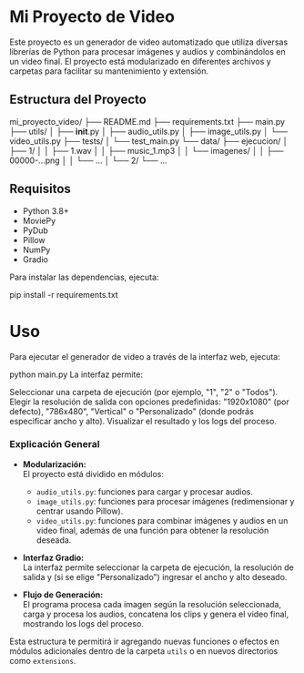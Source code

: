 # Mi Proyecto de Video

Este proyecto es un generador de video automatizado que utiliza diversas librerías de Python para procesar imágenes y audios y combinándolos en un video final. El proyecto está modularizado en diferentes archivos y carpetas para facilitar su mantenimiento y extensión.

## Estructura del Proyecto

mi_proyecto_video/
├── README.md
├── requirements.txt
├── main.py
├── utils/
│   ├── __init__.py
│   ├── audio_utils.py
│   ├── image_utils.py
│   └── video_utils.py
├── tests/
│   └── test_main.py
└── data/
    ├── ejecucion/
    │   ├── 1/
    │   │   ├── 1.wav
    │   │   ├── music_1.mp3
    │   │   └── imagenes/
    │   │       ├── 00000-...png
    │   │       └── ...
    │   └── 2/
    └── ...


## Requisitos

- Python 3.8+
- MoviePy
- PyDub
- Pillow
- NumPy
- Gradio

Para instalar las dependencias, ejecuta:

pip install -r requirements.txt

# Uso
Para ejecutar el generador de video a través de la interfaz web, ejecuta:

python main.py
La interfaz permite:

Seleccionar una carpeta de ejecución (por ejemplo, "1", "2" o "Todos").
Elegir la resolución de salida con opciones predefinidas: "1920x1080" (por defecto), "786x480", "Vertical" o "Personalizado" (donde podrás especificar ancho y alto).
Visualizar el resultado y los logs del proceso.

### Explicación General

- **Modularización:**  
  El proyecto está dividido en módulos:
  - `audio_utils.py`: funciones para cargar y procesar audios.
  - `image_utils.py`: funciones para procesar imágenes (redimensionar y centrar usando Pillow).
  - `video_utils.py`: funciones para combinar imágenes y audios en un video final, además de una función para obtener la resolución deseada.
  
- **Interfaz Gradio:**  
  La interfaz permite seleccionar la carpeta de ejecución, la resolución de salida y (si se elige "Personalizado") ingresar el ancho y alto deseado.
  
- **Flujo de Generación:**  
  El programa procesa cada imagen según la resolución seleccionada, carga y procesa los audios, concatena los clips y genera el video final, mostrando los logs del proceso.

Esta estructura te permitirá ir agregando nuevas funciones o efectos en módulos adicionales dentro de la carpeta `utils` o en nuevos directorios como `extensions`.
